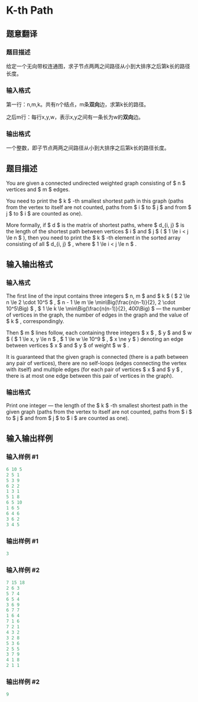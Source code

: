 # K-th Path

## 题意翻译

### 题目描述

给定一个无向带权连通图，求子节点两两之间路径从小到大排序之后第k长的路径长度。

### 输入格式

第一行：n,m,k。共有n个结点，m条**双向**边，求第k长的路径。

之后m行：每行x,y,w，表示x,y之间有一条长为w的**双向**边。

### 输出格式

一个整数，即子节点两两之间路径从小到大排序之后第k长的路径长度。

## 题目描述

You are given a connected undirected weighted graph consisting of $ n $ vertices and $ m $ edges.

You need to print the $ k $ -th smallest shortest path in this graph (paths from the vertex to itself are not counted, paths from $ i $ to $ j $ and from $ j $ to $ i $ are counted as one).

More formally, if $ d $ is the matrix of shortest paths, where $ d_{i, j} $ is the length of the shortest path between vertices $ i $ and $ j $ ( $ 1 \le i < j \le n $ ), then you need to print the $ k $ -th element in the sorted array consisting of all $ d_{i, j} $ , where $ 1 \le i < j \le n $ .

## 输入输出格式

### 输入格式

The first line of the input contains three integers $ n, m $ and $ k $ ( $ 2 \le n \le 2 \cdot 10^5 $ , $ n - 1 \le m \le \min\Big(\frac{n(n-1)}{2}, 2 \cdot 10^5\Big) $ , $ 1 \le k \le \min\Big(\frac{n(n-1)}{2}, 400\Big) $ — the number of vertices in the graph, the number of edges in the graph and the value of $ k $ , correspondingly.

Then $ m $ lines follow, each containing three integers $ x $ , $ y $ and $ w $ ( $ 1 \le x, y \le n $ , $ 1 \le w \le 10^9 $ , $ x \ne y $ ) denoting an edge between vertices $ x $ and $ y $ of weight $ w $ .

It is guaranteed that the given graph is connected (there is a path between any pair of vertices), there are no self-loops (edges connecting the vertex with itself) and multiple edges (for each pair of vertices $ x $ and $ y $ , there is at most one edge between this pair of vertices in the graph).

### 输出格式

Print one integer — the length of the $ k $ -th smallest shortest path in the given graph (paths from the vertex to itself are not counted, paths from $ i $ to $ j $ and from $ j $ to $ i $ are counted as one).

## 输入输出样例

### 输入样例 #1

```cpp
6 10 5
2 5 1
5 3 9
6 2 2
1 3 1
5 1 8
6 5 10
1 6 5
6 4 6
3 6 2
3 4 5

```
### 输出样例 #1

```cpp
3

```
### 输入样例 #2

```cpp
7 15 18
2 6 3
5 7 4
6 5 4
3 6 9
6 7 7
1 6 4
7 1 6
7 2 1
4 3 2
3 2 8
5 3 6
2 5 5
3 7 9
4 1 8
2 1 1

```
### 输出样例 #2

```cpp
9

```
